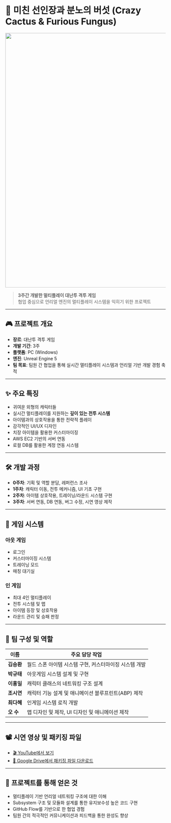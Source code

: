# 🌵 미친 선인장과 분노의 버섯 (Crazy Cactus & Furious Fungus)
<p align="center">
  <img src="Content/CCFF/Assets/CCFF_Cover.png" width="800"/>
</p>

> **3주간 개발한 멀티플레이 대난투 격투 게임**  
> 협업 중심으로 언리얼 엔진의 멀티플레이 시스템을 익히기 위한 프로젝트

---

## 🎮 프로젝트 개요

- **장르**: 대난투 격투 게임
- **개발 기간**: 3주
- **플랫폼**: PC (Windows)
- **엔진**: Unreal Engine 5
- **팀 목표**: 팀원 간 협업을 통해 실시간 멀티플레이 시스템과 언리얼 기반 개발 경험 축적

---

## ✨ 주요 특징

- 귀여운 외형의 캐릭터들
- 실시간 멀티플레이를 지원하는 **깊이 있는 전투 시스템**
- 아이템과의 상호작용을 통한 전략적 플레이
- 감각적인 UI/UX 디자인
- 치장 아이템을 활용한 커스터마이징
- AWS EC2 기반의 서버 연동
- 로컬 DB를 활용한 계정 연동 시스템

---

## 🛠️ 개발 과정

- **0주차**: 기획 및 역할 분담, 레퍼런스 조사
- **1주차**: 캐릭터 이동, 전투 메커니즘, UI 기초 구현
- **2주차**: 아이템 상호작용, 트레이닝/라운드 시스템 구현
- **3주차**: 서버 연동, DB 연동, 버그 수정, 시연 영상 제작

---

## 🧩 게임 시스템

### 아웃 게임
- 로그인
- 커스터마이징 시스템
- 트레이닝 모드
- 매칭 대기실

### 인 게임
- 최대 4인 멀티플레이
- 전투 시스템 및 맵
- 아이템 등장 및 상호작용
- 라운드 관리 및 승패 판정

---

## 👤 팀 구성 및 역할

| 이름     | 주요 담당 작업 |
|----------|----------------|
| **김승환** | 월드 스폰 아이템 시스템 구현, 커스터마이징 시스템 개발 |
| **박규태** | 아웃게임 시스템 설계 및 구현 |
| **이홍일** | 캐릭터 클래스의 네트워킹 구조 설계 |
| **조시연** | 캐릭터 기능 설계 및 애니메이션 블루프린트(ABP) 제작 |
| **최다혜** | 인게임 시스템 로직 개발 |
| **오 수** | 맵 디자인 및 제작, UI 디자인 및 애니메이션 제작 |

---

## 📽️ 시연 영상 및 패키징 파일

- [🎬 YouTube에서 보기](https://www.youtube.com/watch?v=_UCY0DNwhlA)  
- [📁 Google Drive에서 패키징 파일 다운로드](https://drive.google.com/drive/u/1/folders/1YIDZD6Okd1lcxstAKAa3e4cYI4cVkbbS)

---

## 🧠 프로젝트를 통해 얻은 것

- 멀티플레이 기반 언리얼 네트워킹 구조에 대한 이해
- Subsystem 구조 및 모듈화 설계를 통한 유지보수성 높은 코드 구현
- GitHub Flow를 기반으로 한 협업 경험
- 팀원 간의 적극적인 커뮤니케이션과 피드백을 통한 완성도 향상
